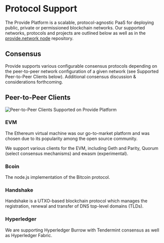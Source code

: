 # Protocol Support

The Provide Platform is a scalable, protocol-agnostic PaaS for deploying public, private or permissioned blockchain networks. Our supported networks, protocols and projects are outlined below as well as in the [provide.network node](https://github.com/providenetwork/node) repository.

## Consensus

Provide supports various configurable consensus protocols depending on the peer-to-peer network configuration of a given network (see Supported Peer-to-Peer Clients below).
Additional consensus discussion & considerations forthcoming.

## Peer-to-Peer Clients

<img alt="Peer-to-Peer Clients Supported on Provide Platform" src="https://s3.amazonaws.com/static.provide.services/img/supported-p2p-clients.png" />

### EVM

The Ethereum virtual machine was our go-to-market platform and was chosen due to its popularity among the open source community.

We support various clients for the EVM, including Geth and Parity, Quorum (select consensus mechanisms) and ewasm (experimental). 

### Bcoin

The node.js implementation of the Bitcoin protocol.

### Handshake

Handshake is a UTXO-based blockchain protocol which manages the registration, renewal and transfer of DNS top-level domains (TLDs).

### Hyperledger

We are supporting Hyperledger Burrow with Tendermint consensus as well as Hyperledger Fabric.
